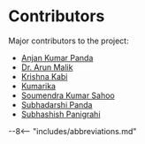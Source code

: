 # Contributors

Major contributors to the project:  

- [Anjan Kumar Panda](https://twitter.com/ak_panda)
- [Dr. Arun Malik](https://www.linkedin.com/in/arun-malik-6a80a77/)
- [Krishna Kabi](https://twitter.com/krishna_kabi)
- [Kumarika](https://twitter.com/kumariika)
- [Soumendra Kumar Sahoo](https://www.soumendrak.com/)
- [Subhadarshi Panda](https://github.com/subhadarship)
- [Subhashish Panigrahi](https://twitter.com/subhapa)

--8<-- "includes/abbreviations.md"
